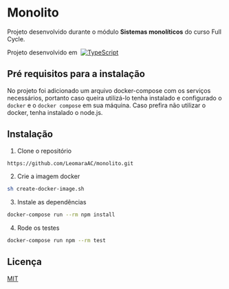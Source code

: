 # Monolito

Projeto desenvolvido durante o módulo **Sistemas monolíticos** do curso Full Cycle.

Projeto desenvolvido em &nbsp;[![TypeScript][TypeScript.org]][TypeScript-url]

## Pré requisitos para a instalação
No projeto foi adicionado um arquivo docker-compose com os serviços necessários, portanto caso queira utilizá-lo tenha instalado e configurado o `docker` e o `docker compose` em sua máquina.
Caso prefira não utilizar o docker, tenha instalado o node.js.

## Instalação
1. Clone o repositório
```sh
https://github.com/LeomaraAC/monolito.git
```
2. Crie a imagem docker
```sh
sh create-docker-image.sh
```
3. Instale as dependências
```sh
docker-compose run --rm npm install
```
4. Rode os testes
```sh
docker-compose run npm --rm test
```

## Licença
[MIT](https://github.com/LeomaraAC/monolito/blob/master/LICENSE.md)

[TypeScript.org]: https://img.shields.io/badge/TypeScript-007ACC?style=for-the-badge&logo=typescript&logoColor=white
[TypeScript-url]: https://www.typescriptlang.org/
